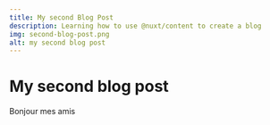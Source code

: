 ```yaml
---
title: My second Blog Post
description: Learning how to use @nuxt/content to create a blog
img: second-blog-post.png
alt: my second blog post
---
```


# My second blog post

Bonjour mes amis